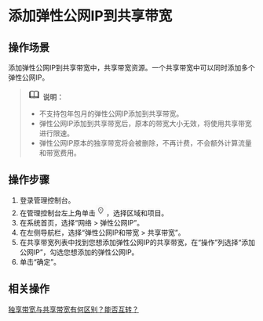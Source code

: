 # 添加弹性公网IP到共享带宽<a name="bandwidth_0004"></a>

## 操作场景<a name="zh-cn_topic_0118499024_section15598193716333"></a>

添加弹性公网IP到共享带宽中，共享带宽资源。一个共享带宽中可以同时添加多个弹性公网IP。

>![](public_sys-resources/icon-note.gif) **说明：**   
>-   不支持包年包月的弹性公网IP添加到共享带宽。  
>-   弹性公网IP添加到共享带宽后，原本的带宽大小无效，将使用共享带宽进行限速。  
>-   弹性公网IP原本的独享带宽将会被删除，不再计费，不会额外计算流量和带宽费用。  

## 操作步骤<a name="zh-cn_topic_0118499024_section67201052194510"></a>

1.  登录管理控制台。
2.  在管理控制台左上角单击![](figures/icon-region.png)，选择区域和项目。
3.  在系统首页，选择“网络 \> 弹性公网IP”。
4.  在左侧导航栏，选择“弹性公网IP和带宽 \> 共享带宽”。
5.  在共享带宽列表中找到您想添加弹性公网IP的共享带宽，在“操作”列选择“添加公网IP”，勾选您想添加的弹性公网IP。
6.  单击“确定”。

## 相关操作<a name="zh-cn_topic_0118499024_section10852154514166"></a>

[独享带宽与共享带宽有何区别？能否互转？](https://support.huaweicloud.com/vpc_faq/faq_bandwidth_0003.html)


